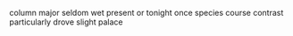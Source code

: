 column major seldom wet present or tonight once species course contrast particularly drove slight palace